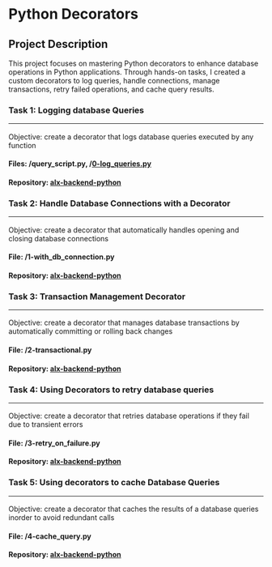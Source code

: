 # Python Decorators
## Project Description
<p>This project focuses on mastering Python decorators to enhance database operations in Python applications. Through hands-on tasks, I created a custom decorators to log queries, handle connections, manage transactions, retry failed operations, and cache query results.</p>


### Task 1: Logging database Queries <hr/>
<p>Objective: create a decorator that logs database queries executed by any function</p>

#### Files: /query_script.py, /[0-log_queries.py](https://github.com/chinazagideon/alx-backend-python/blob/main/python-decorators-0x01/0-log_queries.py "0-log_queries")
#### Repository: [alx-backend-python](https://github.com/chinazagideon/alx-backend-python "repository link")


### Task 2: Handle Database Connections with a Decorator <hr/>

<p>Objective: create a decorator that automatically handles opening and closing database connections</p>

#### File: /1-with_db_connection.py
#### Repository: [alx-backend-python](https://github.com/chinazagideon/alx-backend-python "repository link")<br/>


### Task 3: Transaction Management Decorator <hr/>

<p>Objective: create a decorator that manages database transactions by automatically committing or rolling back changes</p> 

#### File: /2-transactional.py
#### Repository: [alx-backend-python](https://github.com/chinazagideon/alx-backend-python "repository link")



### Task 4: Using Decorators to retry database queries <hr/>

<p>Objective: create a decorator that retries database operations if they fail due to transient errors</p> 

#### File: /3-retry_on_failure.py
#### Repository: [alx-backend-python](https://github.com/chinazagideon/alx-backend-python "repository link")

### Task 5: Using decorators to cache Database Queries<hr/>

<p>Objective: create a decorator that caches the results of a database queries inorder to avoid redundant calls</p> 

#### File: /4-cache_query.py
#### Repository: [alx-backend-python](https://github.com/chinazagideon/alx-backend-python "repository link")


